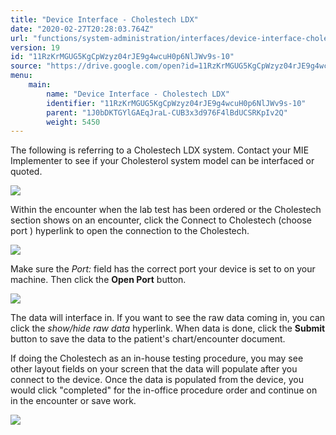 ```yaml
---
title: "Device Interface - Cholestech LDX"
date: "2020-02-27T20:28:03.764Z"
url: "functions/system-administration/interfaces/device-interface-cholestech-ldx.html"
version: 19
id: "11RzKrMGUG5KgCpWzyz04rJE9g4wcuH0p6NlJWv9s-10"
source: "https://drive.google.com/open?id=11RzKrMGUG5KgCpWzyz04rJE9g4wcuH0p6NlJWv9s-10"
menu:
    main:
        name: "Device Interface - Cholestech LDX"
        identifier: "11RzKrMGUG5KgCpWzyz04rJE9g4wcuH0p6NlJWv9s-10"
        parent: "1J0bDKTGYlGAEqJraL-CUB3x3d976F4lBdUCSRKpIv2Q"
        weight: 5450
---
```

The following is referring to a Cholestech LDX system. Contact your MIE Implementer to see if your Cholesterol system model can be interfaced or quoted.

![](device-interface-cholestech-ldx.images/image1.png)

Within the encounter when the lab test has been ordered or the Cholestech section shows on an encounter, click the Connect to Cholestech (choose port ) hyperlink to open the connection to the Cholestech.

![](device-interface-cholestech-ldx.images/image3.png)

Make sure the *Port:* field has the correct port your device is set to on your machine. Then click the **Open Port** button.

![](device-interface-cholestech-ldx.images/image2.png)

The data will interface in. If you want to see the raw data coming in, you can click the *show/hide raw data* hyperlink. When data is done, click the **Submit** button to save the data to the patient's chart/encounter document.

If doing the Cholestech as an in-house testing procedure, you may see other layout fields on your screen that the data will populate after you connect to the device. Once the data is populated from the device, you would click "completed" for the in-office procedure order and continue on in the encounter or save work.

![](device-interface-cholestech-ldx.images/image4.png)

